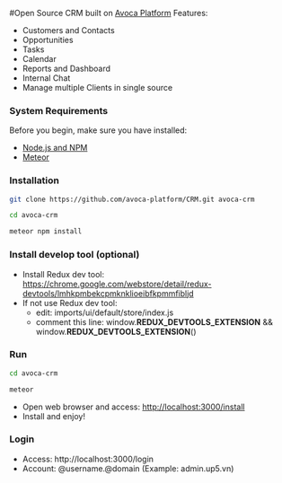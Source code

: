 #Open Source CRM built on <a href="http://avoca.io" target="_blank">Avoca Platform</a>
Features:
* Customers and Contacts
* Opportunities
* Tasks
* Calendar
* Reports and Dashboard
* Internal Chat
* Manage multiple Clients in single source

### System Requirements
Before you begin, make sure you have installed: 
* <a href="https://nodejs.org/" target="_blank">Node.js and NPM</a>
* <a href="https://www.meteor.com/install" target="_blank">Meteor</a>

### Installation
```bash
git clone https://github.com/avoca-platform/CRM.git avoca-crm
```
```bash
cd avoca-crm
```
```bash
meteor npm install
```

### Install develop tool (optional)
* Install Redux dev tool: https://chrome.google.com/webstore/detail/redux-devtools/lmhkpmbekcpmknklioeibfkpmmfibljd
* If not use Redux dev tool:
    * edit: imports/ui/default/store/index.js
    * comment this line: window.__REDUX_DEVTOOLS_EXTENSION__ && window.__REDUX_DEVTOOLS_EXTENSION__()

### Run
```bash
cd avoca-crm
```
```bash 
meteor
```
* Open web browser and access: <a href="http://localhost:3000/install" target="_blank">http://localhost:3000/install</a>
* Install and enjoy!

### Login
* Access: http://localhost:3000/login
* Account: @username.@domain (Example: admin.up5.vn)
